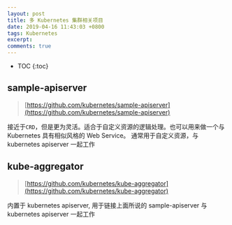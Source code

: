 ```yaml
---
layout: post
title: 多 Kubernetes 集群相关项目
date: 2019-04-16 11:43:03 +0800
tags: Kubernetes
excerpt: 
comments: true
---
```


* TOC
{:toc}

## sample-apiserver

> [https://github.com/kubernetes/sample-apiserver](https://github.com/kubernetes/sample-apiserver)

接近于`CRD`，但是更为灵活。适合于自定义资源的逻辑处理。也可以用来做一个与 Kubernetes 具有相似风格的 Web Service。
通常用于自定义资源，与 kubernetes apiserver 一起工作


## kube-aggregator

> [https://github.com/kubernetes/kube-aggregator](https://github.com/kubernetes/kube-aggregator)

内置于 kubernetes apiserver, 用于链接上面所说的 sample-apiserver 与 kubernetes apiserver 一起工作


